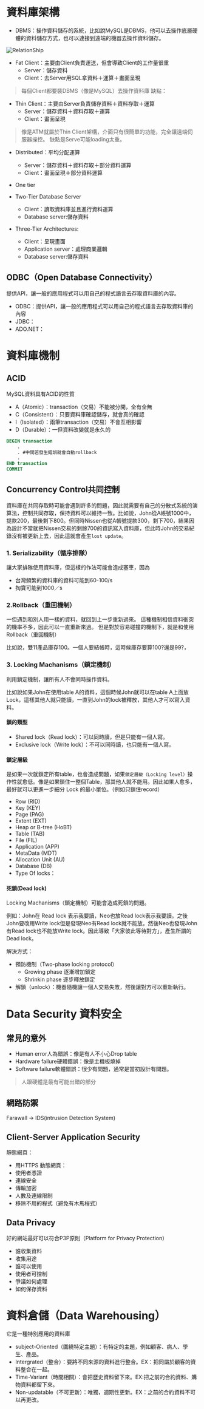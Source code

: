 # 資料庫架構

- DBMS：操作資料儲存的系統，比如說MySQL是DBMS，他可以去操作底層硬體的資料儲存方式，也可以連接到遠端的機器去操作資料儲存。

![RelationShip](./圖片/clientType.png)

- Fat Client：主要由Client負責運送，但會導致Client的工作量很重
    - Server：儲存資料
    - Client：去Server用SQL拿資料＋運算＋畫面呈現
> 每個Client都要裝DBMS（像是MySQL）去操作資料庫
> 缺點：
- Thin Client：主要由Server負責儲存資料＋資料存取＋運算
    - Server：儲存資料＋資料存取＋運算
    - Client：畫面呈現
> 像是ATM就屬於Thin Client架構，介面只有很簡單的功能，完全讓遠端伺服器操控。
> 缺點是Serve可能loading太重。
- Distributed：平均分配運算
    - Server：儲存資料＋資料存取＋部分資料運算
    - Client：畫面呈現＋部分資料運算

- One tier

- Two-Tier Database Server
    - Client：讀取資料庫並且進行資料運算
    - Database server:儲存資料
- Three-Tier Architectures:
    - Client：呈現畫面
    - Application server：處理商業邏輯
    - Database server:儲存資料


## ODBC（Open Database Connectivity）

提供API，讓一般的應用程式可以用自己的程式語言去存取資料庫的內容。

- ODBC：提供API，讓一般的應用程式可以用自己的程式語言去存取資料庫的內容
- JDBC：
- ADO.NET：

# 資料庫機制

## ACID

MySQL資料具有ACID的性質
- A（Atomic）：transaction（交易）不能被分開，全有全無
- C（Consistent）：只要資料庫確認儲存，就會真的確認
- I（Isolated）：兩筆transaction（交易）不會互相影響
- D（Durable）：一但資料改變就是永久的


```sql
BEGIN transaction
    .
    . #中間若發生錯誤就會自動rollback
    .
END transaction
COMMIT 
```

## Concurrency Control共同控制

資料庫在共同存取時可能會遇到許多的問題，因此就需要有自己的分散式系統的演算法，控制共同存取，保持資料可以維持一致。比如說，John從A帳號1000中，提款200，最後剩下800。但同時Nissen也從A帳號提款300，剩下700，結果因為設計不當就把Nissen交易的剩餘700的資訊寫入資料庫，但此時John的交易紀錄沒有被更新上去，因此這就會產生`lost update`。

### 1. Serializability（循序排隊）

讓大家排隊使用資料庫，但這樣的作法可能會造成塞車，因為
- 台灣頻繁的資料庫的資料可能到60-100/s
- 掏寶可能到1000／s

### 2.Rollback（重回機制）

一但遇到和別人用一樣的資料，就回到上一步重新過來。
這種機制相信資料衝突的機率不多，因此可以一直重新來過。
但是對於容易碰撞的機制下，就是和使用Rollback（重回機制）

比如說，雙11產品庫存100。一個人要結帳時，這時候庫存要算100?還是99?，

### 3. Locking Machanisms（鎖定機制）

利用鎖定機制，讓所有人不會同時操作資料。

比如說如果John在使用table A的資料，這個時候John就可以在table A上面放Lock，這樣其他人就只能讀，一直到John的lock被釋放，其他人才可以寫入資料。

#### 鎖的類型
- Shared lock（Read lock）：可以同時讀，但是只能有一個人寫。
- Exclusive lock（Write lock）：不可以同時讀，也只能有一個人寫。


#### 鎖定層級

是如果一次就鎖定所有table，也會造成問題，如果`鎖定層級（Locking level）`操作性就愈低。像是如果鎖住一整個Table，那其他人就不能用。因此如果人愈多，最好就可以更進一步細分 Lock 的最小單位。（例如只鎖住record）
- Row (RID)
- Key (KEY)
- Page (PAG)
- Extent (EXT)
- Heap or B-tree (HoBT)
- Table (TAB)
- File (FIL)
- Application (APP)
- MetaData (MDT)
- Allocation Unit (AU)
- Database (DB)
- Type Of locks：



#### 死鎖(Dead lock)

Locking Machanisms（鎖定機制）可能會造成死鎖的問題。

例如：John在 Read lock 表示我要讀，Neo也放Read lock表示我要讀。之後John要改用Write lock但是發現Neo有Read lock就不能放。然後Neo也發現John有Read lock也不能放Write lock。因此導致「大家彼此等待對方」，產生所謂的Dead lock。

解決方式：
- 預防機制（Two-phase locking protocol）
  - Growing phase 逐漸增加鎖定
  - Shrinkin phase 逐步釋放鎖定
- 解鎖（unlock）：機器隨機讓一個人交易失敗，然後讓對方可以重新執行。



# Data Security 資料安全


## 常見的意外

- Human error人為錯誤：像是有人不小心Drop table
- Hardware failure硬體錯誤：像是主機板燒掉
- Software failure軟體錯誤：很少有問題，通常是當初設計有問題。

> 人跟硬體是最有可能出錯的部分

## 網路防禦

Farawall  -> IDS(intrusion Detection System)

## Client-Server Application Security

靜態網頁：
- 用HTTPS
動態網頁：
 - 使用者憑證
 - 連線安全
 - 傳輸加密
 - 人數及連線限制
 - 移除不用的程式（避免有木馬程式）

## Data Privacy

好的網站最好可以符合P3P原則（Platform for Privacy Protection）

- 誰收集資料
- 收集用途
- 誰可以使用
- 使用者可控制
- 爭議如何處理
- 如何保存資料

# 資料倉儲（Data Warehousing）

它是一種特別應用的資料庫

- subject-Oriented（圍繞特定主題）：有特定的主題，例如顧客、病人、學生、產品。
- Intergrated（整合）：要將不同來源的資料進行整合。EX：把同屬於顧客的資料整合在一起。
- Time-Variant（時間相關）：會把歷史資料留下來。EX:把之前的合約資料、購物資料都留下來。
- Non-updatable（不可更新）：唯獨，週期性更新。EX：之前的合約資料不可以再更改。